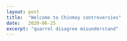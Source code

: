 ```yaml
---
layout: post
title:  "Welcome to Chinmoy controversies"
date:   2020-06-25
excerpt: "quarrel disagree misunderstand"
---
```

